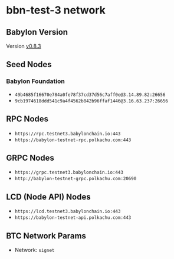 # bbn-test-3 network

## Babylon Version

Version [v0.8.3](https://github.com/babylonchain/babylon/tree/v0.8.3)

## Seed Nodes

### Babylon Foundation

- `49b4685f16670e784a0fe78f37cd37d56c7aff0e@3.14.89.82:26656`
- `9cb1974618ddd541c9a4f4562b842b96ffaf1446@3.16.63.237:26656`

## RPC Nodes

- `https://rpc.testnet3.babylonchain.io:443`
- `https://babylon-testnet-rpc.polkachu.com:443`

## GRPC Nodes

- `https://grpc.testnet3.babylonchain.io:443`
- `http://babylon-testnet-grpc.polkachu.com:20690`

## LCD (Node API) Nodes

- `https://lcd.testnet3.babylonchain.io:443`
- `https://babylon-testnet-api.polkachu.com:443`

## BTC Network Params

- Network: `signet`
